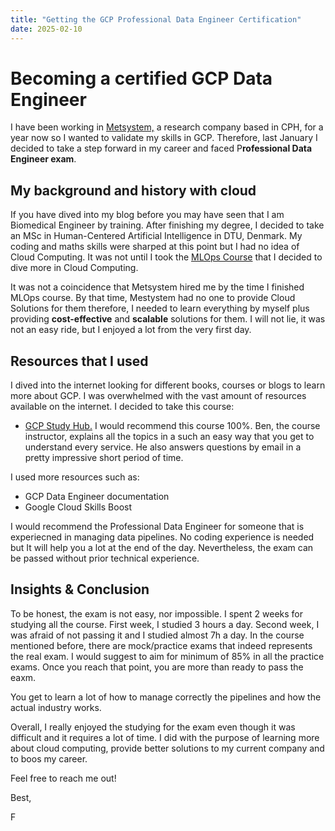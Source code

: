 ```yaml
---
title: "Getting the GCP Professional Data Engineer Certification" 
date: 2025-02-10
---
```

# Becoming a certified GCP Data Engineer
I have been working in [Metsystem,](https://metsystem.dk) a research company based in CPH, for a year now so I wanted to validate my skills in GCP. Therefore, last January I decided to take a step forward in my career and faced P**rofessional Data Engineer exam**.

## My background and history with cloud
If you have dived into my blog before you may have seen that I am Biomedical Engineer by training. After finishing my degree, I decided to take an MSc in Human-Centered Artificial Intelligence in DTU, Denmark. 
My coding and maths skills were sharped at this point but I had no idea of Cloud Computing. It was not until I took the [MLOps Course](https://skaftenicki.github.io/dtu_mlops/) that I decided to dive more in Cloud Computing. 

It was not a coincidence that Metsystem hired me by the time I finished MLOps course. By that time, Mestystem had no one to provide Cloud Solutions for them therefore, I needed to learn everything by myself plus providing **cost-effective** and **scalable** solutions for them. I will not lie, it was not an easy ride, but I enjoyed a lot from the very first day.

## Resources that I used
I dived into the internet looking for different books, courses or blogs to learn more about GCP. I was overwhelmed with the vast amount of resources available on the internet. I decided to take this course:
- [GCP Study Hub.](https://www.gcpstudyhub.com) 
I would recommend this course 100%. Ben, the course instructor, explains all the topics in a such an easy way that you get to understand every service. He also answers questions by email in a pretty impressive short period of time.

I used more resources such as: 
- GCP Data Engineer documentation
- Google Cloud Skills Boost 

I would recommend the Professional Data Engineer for someone that is experiecned in managing data pipelines. No coding experience is needed but It will help you a lot at the end of the day. Nevertheless, the exam can be passed without prior technical experience.
## Insights & Conclusion
To be honest, the exam is not easy, nor impossible. I spent 2 weeks for studying all the course. First week, I studied 3 hours a day. Second week, I was afraid of not passing it and I studied almost 7h a day. 
In the course mentioned before, there are mock/practice exams that indeed represents the real exam. I would suggest to aim for minimum of 85% in all the practice exams. Once you reach that point, you are more than ready to pass the eaxm. 

You get to learn a lot of how to manage correctly the pipelines and how the actual industry works.

Overall, I really enjoyed the studying for the exam even though it was difficult and it requires a lot of time. I did with the purpose of learning more about cloud computing, provide better solutions to my current company and to boos my career.

Feel free to reach me out!

Best, 

F
